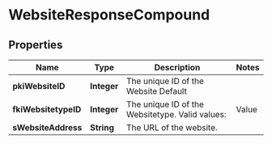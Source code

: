 

# WebsiteResponseCompound

## Properties

Name | Type | Description | Notes
------------ | ------------- | ------------- | -------------
**pkiWebsiteID** | **Integer** | The unique ID of the Website Default | 
**fkiWebsitetypeID** | **Integer** | The unique ID of the Websitetype.  Valid values:  |Value|Description| |-|-| |1|Website| |2|Twitter| |3|Facebook| |4|Survey| | 
**sWebsiteAddress** | **String** | The URL of the website. | 




